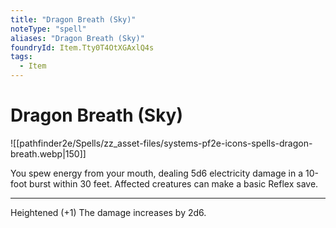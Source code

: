 ```yaml
---
title: "Dragon Breath (Sky)"
noteType: "spell"
aliases: "Dragon Breath (Sky)"
foundryId: Item.Tty0T4OtXGAxlQ4s
tags:
  - Item
---
```


# Dragon Breath (Sky)
![[pathfinder2e/Spells/zz_asset-files/systems-pf2e-icons-spells-dragon-breath.webp|150]]

You spew energy from your mouth, dealing 5d6 electricity damage in a 10-foot burst within 30 feet. Affected creatures can make a basic Reflex save.

* * *

Heightened (+1) The damage increases by 2d6.
